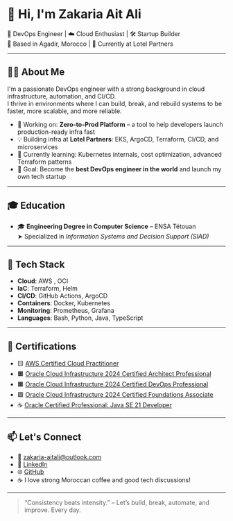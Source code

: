 # 👋 Hi, I'm Zakaria Ait Ali

🚀 DevOps Engineer | ☁️ Cloud Enthusiast | 🛠️ Startup Builder  
📍 Based in Agadir, Morocco | 💼 Currently at Lotel Partners

---

## 👨‍💻 About Me

I'm a passionate DevOps engineer with a strong background in cloud infrastructure, automation, and CI/CD.  
I thrive in environments where I can build, break, and rebuild systems to be faster, more scalable, and more reliable.

- 🔭 Working on: **Zero-to-Prod Platform** – a tool to help developers launch production-ready infra fast  
- 💡 Building infra at **Lotel Partners**: EKS, ArgoCD, Terraform, CI/CD, and microservices  
- 🌱 Currently learning: Kubernetes internals, cost optimization, advanced Terraform patterns  
- 🎯 Goal: Become the **best DevOps engineer in the world** and launch my own tech startup  

---

## 🎓 Education

- 🎓 **Engineering Degree in Computer Science** – ENSA Tétouan  
  ➤ Specialized in *Information Systems and Decision Support (SIAD)*  

---

## 🧰 Tech Stack

- **Cloud**: AWS , OCI  
- **IaC**: Terraform, Helm  
- **CI/CD**: GitHub Actions, ArgoCD  
- **Containers**: Docker, Kubernetes  
- **Monitoring**: Prometheus, Grafana  
- **Languages**: Bash, Python, Java, TypeScript

---

## 📜 Certifications

- 🟨 [AWS Certified Cloud Practitioner](https://www.credly.com/badges/260ea192-22a9-4d76-9ba4-87c7e255b535/public_url)  
- 🟧 [Oracle Cloud Infrastructure 2024 Certified Architect Professional](https://catalog-education.oracle.com/ords/certview/sharebadge?id=89AF461852C1F853ACB1B04D2F5C154CE89CFB62144CBB20DC69008B273716E1)  
- 🟧 [Oracle Cloud Infrastructure 2024 Certified DevOps Professional](https://catalog-education.oracle.com/ords/certview/sharebadge?id=8E20BACE8AFBD4349F1B3732598E89DA11428E2FFE34534F46F764DB95E0AFDC)  
- 🟩 [Oracle Cloud Infrastructure 2024 Certified Foundations Associate](https://catalog-education.oracle.com/ords/certview/sharebadge?id=8E20BACE8AFBD4349F1B3732598E89DACDBF5EE9C8535A2021BF4C80638D5110)  
- ☕ [Oracle Certified Professional: Java SE 21 Developer](https://catalog-education.oracle.com/ords/certview/sharebadge?id=AEAEF77EC4765F06C405B3D3CC4019DB99A22CBF8E192D23325F5D3CD16BCE26)  

---

## 📫 Let's Connect

- 📧 zakaria-aitali@outlook.com  
- 💼 [LinkedIn](https://www.linkedin.com/in/zakariaaitali/)  
- 🌐 [GitHub](https://github.com/ZakariaAitAli)  
- ☕ I love strong Moroccan coffee and good tech discussions!

---

> “Consistency beats intensity.” – Let’s build, break, automate, and improve. Every day.
